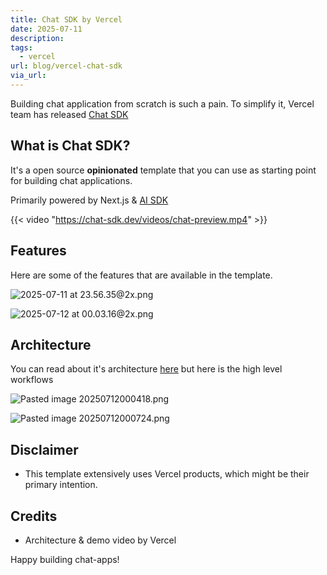 ```yaml
---
title: Chat SDK by Vercel
date: 2025-07-11
description: 
tags:
  - vercel
url: blog/vercel-chat-sdk
via_url:
---
```

Building chat application from scratch is such a pain. To simplify it, Vercel team has released [Chat SDK](https://chat-sdk.dev/)

## What is Chat SDK?
It's a open source **opinionated** template that you can use as starting point for building chat applications.

Primarily powered by Next.js & [AI SDK](https://v5.ai-sdk.dev/)

{{< video "https://chat-sdk.dev/videos/chat-preview.mp4"  >}}

## Features

Here are some of the features that are available in the template.

![2025-07-11 at 23.56.35@2x.png](/images/2025-07-11-at-23.56.35-at-2x.png)

![2025-07-12 at 00.03.16@2x.png](/images/2025-07-12-at-00.03.16-at-2x.png)
## Architecture

You can read about it's architecture [here](https://chat-sdk.dev/docs/getting-started/architecture) but here is the high level workflows

![Pasted image 20250712000418.png](/images/Pasted-image-20250712000418.png)

![Pasted image 20250712000724.png](/images/Pasted-image-20250712000724.png)

## Disclaimer
- This template extensively uses Vercel products, which might be their primary intention.
## Credits
- Architecture & demo video by Vercel

Happy building chat-apps!
